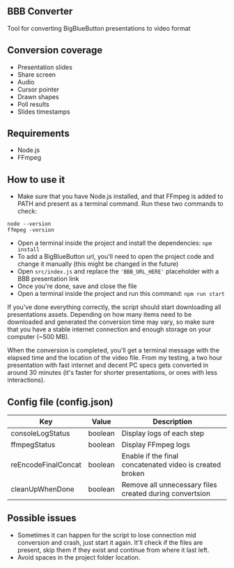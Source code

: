 ## BBB Converter
Tool for converting BigBlueButton presentations to video format

## Conversion coverage
- Presentation slides
- Share screen
- Audio
- Cursor pointer
- Drawn shapes
- Poll results
- Slides timestamps

## Requirements
- Node.js
- FFmpeg

## How to use it
- Make sure that you have Node.js installed, and that FFmpeg is added to PATH and present as a terminal command. Run these two commands to check:
```
node --version
ffmpeg -version
```
- Open a terminal inside the project and install the dependencies: `npm install`
- To add a BigBlueButton url, you'll need to open the project code and change it manually (this might be changed in the future)
- Open `src/index.js` and replace the `'BBB_URL_HERE'` placeholder with a BBB presentation link
- Once you're done, save and close the file
- Open a terminal inside the project and run this command: `npm run start`

If you've done everything correctly, the script should start downloading all presentations assets.
Depending on how many items need to be downloaded and generated the conversion time may vary, 
so make sure that you have a stable internet connection and enough storage on your computer (~500 MB).

When the conversion is completed, you'll get a terminal message with the elapsed time and the location of the video file. 
From my testing, a two hour presentation with fast internet and decent PC specs gets converted in around 30 minutes
(it's faster for shorter presentations, or ones with less interactions).

## Config file (config.json)
| Key                     | Value   | Description                                               |
| ----------------------- | ------- | --------------------------------------------------------- |
| consoleLogStatus        | boolean | Display logs of each step                                 |
| ffmpegStatus            | boolean | Display FFmpeg logs                                       |
| reEncodeFinalConcat     | boolean | Enable if the final concatenated video is created broken  |
| cleanUpWhenDone         | boolean | Remove all unnecessary files created during convertsion   |

## Possible issues
- Sometimes it can happen for the script to lose connection mid conversion and crash, just start it again. It'll check if
  the files are present, skip them if they exist and continue from where it last left.
- Avoid spaces in the project folder location.



